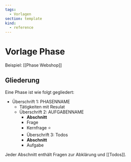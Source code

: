 ```yaml
---
tags:
  - Vorlagen
section: template
kind:
  - reference
---
```


# Vorlage Phase

Beispiel: [[Phase Webshop]]

## Gliederung

Eine Phase ist wie folgt gegliedert:

* Überschrift 1: PHASENNAME
	* Tätigkeiten mit Resulat
	* Überschrift 2: AUFGABENNAME
		* **Abschnitt**
		* Frage
		* Kernfrage ⭐
 		* Überschrift 3: Todos
		* **Abschnitt**
		* Aufgabe

Jeder Abschnitt enthält Fragen zur Abklärung und [[Todos]].